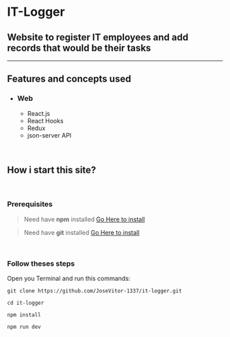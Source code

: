 # IT-Logger

## Website to register IT employees and add records that would be their tasks

---

## Features and concepts used

- ### Web

  - React.js
  - React Hooks
  - Redux
  - json-server API

<br />

## How i start this site?

<br />

### Prerequisites

> Need have **npm** installed [Go Here to install](https://nodejs.org/en/)

> Need have **git** installed [Go Here to install](https://git-scm.com/downloads)

<br />

### Follow theses steps

Open you Terminal and run this commands:

```
git clone https://github.com/JoseVitor-1337/it-logger.git

cd it-logger

npm install

npm run dev
```
